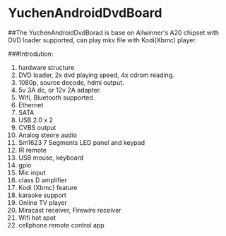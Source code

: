 # YuchenAndroidDvdBoard
##The YuchenAndroidDvdBorad is base on Allwinner's A20 chipset with DVD loader supported, can play mkv file with Kodi(Xbmc) player.

###Introdution:
1. hardware structure
2. DVD loader, 2x dvd playing speed, 4x cdrom reading.
3. 1080p, source decode, hdmi output.
4. 5v 3A dc, or 12v 2A adapter.
5. Wifi, Bluetooth supported.
6. Ethernet 
7. SATA
8. USB 2.0 x 2
9. CVBS output
10. Analog steore audio
11. Sm1623 7 Segments LED panel and keypad
12. IR remote
13. USB mouse, keyboard
14. gpio
15. Mic input
16. class D amplifier
17. Kodi (Xbmc) feature
18. karaoke support
19. Online TV player
20. Miracast receiver, Firewire receiver
21. Wifi hot spot
22. cellphone remote control app
